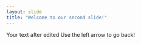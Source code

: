 ```yaml
---
layout: slide
title: "Welcome to our second slide!"
---
```

Your text after edited
Use the left arrow to go back!
